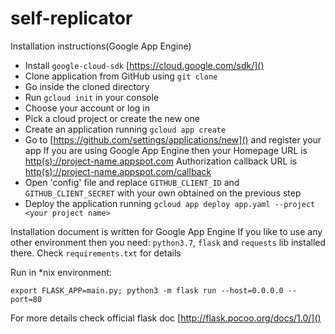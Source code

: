 # self-replicator

Installation instructions(Google App Engine)

* Install `google-cloud-sdk` [https://cloud.google.com/sdk/]()
* Clone application from GitHub using `git clone`
* Go inside the cloned directory
* Run `gcloud init` in your console
* Choose your account or log in
* Pick a cloud project or create the new one
* Create an application running `gcloud app create`
* Go to [https://github.com/settings/applications/new]() and register your app
  If you are using Google App Engine then your Homepage URL is [http(s)://project-name.appspot.com]()
  Authorization callback URL is [http(s)://project-name.appspot.com/callback]()
* Open 'config' file and replace `GITHUB_CLIENT_ID` and `GITHUB_CLIENT_SECRET`
  with your own obtained on the previous step
* Deploy the application running `gcloud app deploy app.yaml --project <your project name>`

Installation document is written for Google App Engine
If you like to use any other environment then you need: `python3.7`, `flask` and `requests` lib installed there.
Check `requirements.txt` for details

Run in *nix environment:

`export FLASK_APP=main.py; python3 -m flask run --host=0.0.0.0 --port=80`

For more details check official flask doc
[http://flask.pocoo.org/docs/1.0/]()
